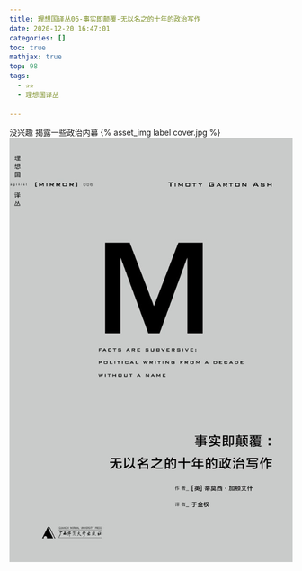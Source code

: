```yaml
---
title: 理想国译丛06-事实即颠覆-无以名之的十年的政治写作
date: 2020-12-20 16:47:01
categories: []
toc: true
mathjax: true
top: 98
tags: 
  - ✰✰
  - 理想国译丛

---
```


没兴趣 揭露一些政治内幕
{% asset_img label cover.jpg %}
![](理想国译丛06-事实即颠覆-无以名之的十年的政治写作/cover.jpg)


